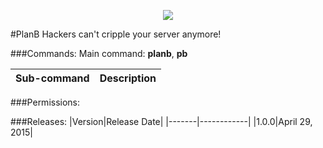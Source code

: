 <p align="center">
  <img src="https://raw.githubusercontent.com/Gamecrafter/PocketMine-Plugins/master/PlanB/images/icon.png?raw=true"/>
</p>
#PlanB
Hackers can't cripple your server anymore!

###Commands:
Main command: **planb**, **pb**

|Sub-command|Description|
|-----------|-----------|

###Permissions:

###Releases:
|Version|Release Date|
|-------|------------|
|1.0.0|April 29, 2015|
